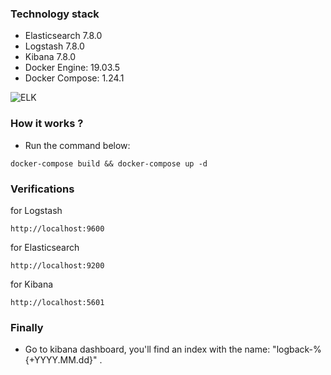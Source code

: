 ### Technology stack

* Elasticsearch 7.8.0
* Logstash 7.8.0
* Kibana 7.8.0
* Docker Engine: 19.03.5
* Docker Compose: 1.24.1

![ELK](https://hackernoon.com/hn-images/1*Tvmj3XsqH4hJLvXnfm6sZQ.png)

### How it works ?

* Run the command below:
```
docker-compose build && docker-compose up -d
```

### Verifications

for Logstash
```
http://localhost:9600
```

for Elasticsearch
```
http://localhost:9200
```

for Kibana
```
http://localhost:5601
```

### Finally
* Go to kibana dashboard, you'll find an index with the name: "logback-%{+YYYY.MM.dd}"
. 